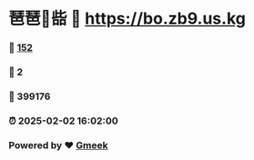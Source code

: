 # 琶琶🔭啙 :link: https://bo.zb9.us.kg 
### :page_facing_up: [152](https://bo.zb9.us.kg/tag.html) 
### :speech_balloon: 2 
### :hibiscus: 399176 
### :alarm_clock: 2025-02-02 16:02:00 
### Powered by :heart: [Gmeek](https://github.com/Meekdai/Gmeek)
